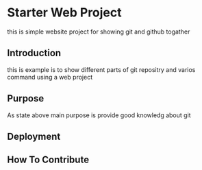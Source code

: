 # Starter Web Project

this is simple website project for showing git and github togather

## Introduction

this is example is to show different parts of git repositry and varios command using a web project

## Purpose

As state above main purpose is provide good knowledg about git

## Deployment

## How To Contribute